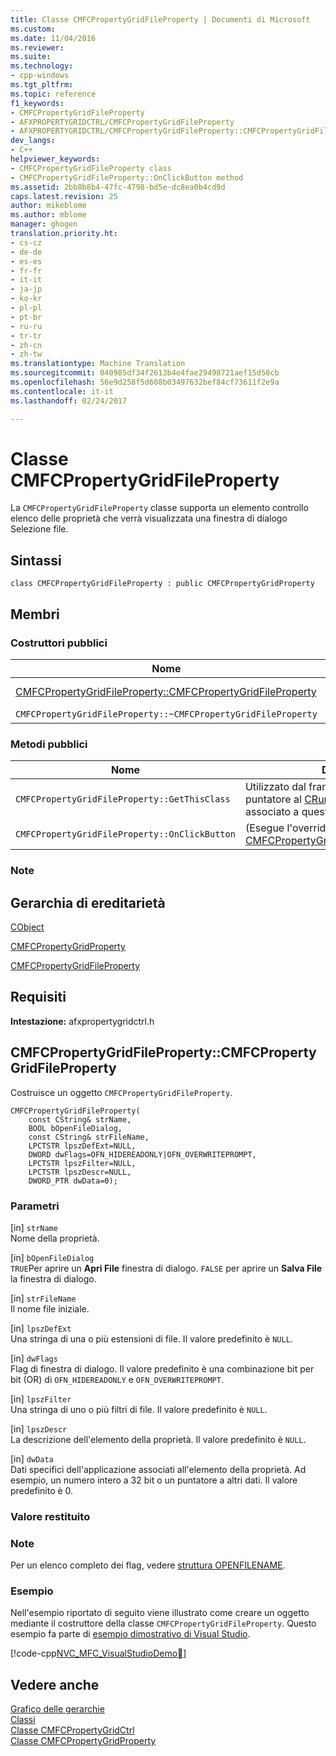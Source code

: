 ```yaml
---
title: Classe CMFCPropertyGridFileProperty | Documenti di Microsoft
ms.custom: 
ms.date: 11/04/2016
ms.reviewer: 
ms.suite: 
ms.technology:
- cpp-windows
ms.tgt_pltfrm: 
ms.topic: reference
f1_keywords:
- CMFCPropertyGridFileProperty
- AFXPROPERTYGRIDCTRL/CMFCPropertyGridFileProperty
- AFXPROPERTYGRIDCTRL/CMFCPropertyGridFileProperty::CMFCPropertyGridFileProperty
dev_langs:
- C++
helpviewer_keywords:
- CMFCPropertyGridFileProperty class
- CMFCPropertyGridFileProperty::OnClickButton method
ms.assetid: 2bb8b8b4-47fc-4798-bd5e-dc8ea0b4cd9d
caps.latest.revision: 25
author: mikeblome
ms.author: mblome
manager: ghogen
translation.priority.ht:
- cs-cz
- de-de
- es-es
- fr-fr
- it-it
- ja-jp
- ko-kr
- pl-pl
- pt-br
- ru-ru
- tr-tr
- zh-cn
- zh-tw
ms.translationtype: Machine Translation
ms.sourcegitcommit: 040985df34f2613b4e4fae29498721aef15d50cb
ms.openlocfilehash: 56e9d258f5d608b03497632bef84cf73611f2e9a
ms.contentlocale: it-it
ms.lasthandoff: 02/24/2017

---
```

# <a name="cmfcpropertygridfileproperty-class"></a>Classe CMFCPropertyGridFileProperty
La `CMFCPropertyGridFileProperty` classe supporta un elemento controllo elenco delle proprietà che verrà visualizzata una finestra di dialogo Selezione file.  
  
## <a name="syntax"></a>Sintassi  
  
```  
class CMFCPropertyGridFileProperty : public CMFCPropertyGridProperty  
```  
  
## <a name="members"></a>Membri  
  
### <a name="public-constructors"></a>Costruttori pubblici  
  
|Nome|Descrizione|  
|----------|-----------------|  
|[CMFCPropertyGridFileProperty::CMFCPropertyGridFileProperty](#cmfcpropertygridfileproperty)|Costruisce un oggetto `CMFCPropertyGridFileProperty`.|  
|`CMFCPropertyGridFileProperty::~CMFCPropertyGridFileProperty`|Distruttore.|  
  
### <a name="public-methods"></a>Metodi pubblici  
  
|Nome|Descrizione|  
|----------|-----------------|  
|`CMFCPropertyGridFileProperty::GetThisClass`|Utilizzato dal framework per ottenere un puntatore al [CRuntimeClass](../../mfc/reference/cruntimeclass-structure.md) oggetto associato a questo tipo di classe.|  
|`CMFCPropertyGridFileProperty::OnClickButton`|(Esegue l'override di [CMFCPropertyGridProperty::OnClickButton](../../mfc/reference/cmfcpropertygridproperty-class.md#onclickbutton).)|  
  
### <a name="remarks"></a>Note  
  
## <a name="inheritance-hierarchy"></a>Gerarchia di ereditarietà  
 [CObject](../../mfc/reference/cobject-class.md)  
  
 [CMFCPropertyGridProperty](../../mfc/reference/cmfcpropertygridproperty-class.md)  
  
 [CMFCPropertyGridFileProperty](../../mfc/reference/cmfcpropertygridfileproperty-class.md)  
  
## <a name="requirements"></a>Requisiti  
 **Intestazione:** afxpropertygridctrl.h  
  
##  <a name="cmfcpropertygridfileproperty"></a>CMFCPropertyGridFileProperty::CMFCPropertyGridFileProperty  
 Costruisce un oggetto `CMFCPropertyGridFileProperty`.  
  
```  
CMFCPropertyGridFileProperty(
    const CString& strName,  
    BOOL bOpenFileDialog,  
    const CString& strFileName,  
    LPCTSTR lpszDefExt=NULL,  
    DWORD dwFlags=OFN_HIDEREADONLY|OFN_OVERWRITEPROMPT,  
    LPCTSTR lpszFilter=NULL,  
    LPCTSTR lpszDescr=NULL,  
    DWORD_PTR dwData=0);
```  
  
### <a name="parameters"></a>Parametri  
 [in] `strName`  
 Nome della proprietà.  
  
 [in] `bOpenFileDialog`  
 `TRUE`Per aprire un **Apri File** finestra di dialogo. `FALSE` per aprire un **Salva File** la finestra di dialogo.  
  
 [in] `strFileName`  
 Il nome file iniziale.  
  
 [in] `lpszDefExt`  
 Una stringa di una o più estensioni di file. Il valore predefinito è `NULL`.  
  
 [in] `dwFlags`  
 Flag di finestra di dialogo. Il valore predefinito è una combinazione bit per bit (OR) di `OFN_HIDEREADONLY` e `OFN_OVERWRITEPROMPT`.  
  
 [in] `lpszFilter`  
 Una stringa di uno o più filtri di file. Il valore predefinito è `NULL`.  
  
 [in] `lpszDescr`  
 La descrizione dell'elemento della proprietà. Il valore predefinito è `NULL`.  
  
 [in] `dwData`  
 Dati specifici dell'applicazione associati all'elemento della proprietà. Ad esempio, un numero intero a 32 bit o un puntatore a altri dati. Il valore predefinito è 0.  
  
### <a name="return-value"></a>Valore restituito  
  
### <a name="remarks"></a>Note  
 Per un elenco completo dei flag, vedere [struttura OPENFILENAME](https://msdn.microsoft.com/library/ms646839.aspx).  
  
### <a name="example"></a>Esempio  
 Nell'esempio riportato di seguito viene illustrato come creare un oggetto mediante il costruttore della classe `CMFCPropertyGridFileProperty`. Questo esempio fa parte di [esempio dimostrativo di Visual Studio](../../visual-cpp-samples.md).  
  
 [!code-cpp[NVC_MFC_VisualStudioDemo&#22;](../../mfc/codesnippet/cpp/cmfcpropertygridfileproperty-class_1.cpp)]  
  
## <a name="see-also"></a>Vedere anche  
 [Grafico delle gerarchie](../../mfc/hierarchy-chart.md)   
 [Classi](../../mfc/reference/mfc-classes.md)   
 [Classe CMFCPropertyGridCtrl](../../mfc/reference/cmfcpropertygridctrl-class.md)   
 [Classe CMFCPropertyGridProperty](../../mfc/reference/cmfcpropertygridproperty-class.md)

